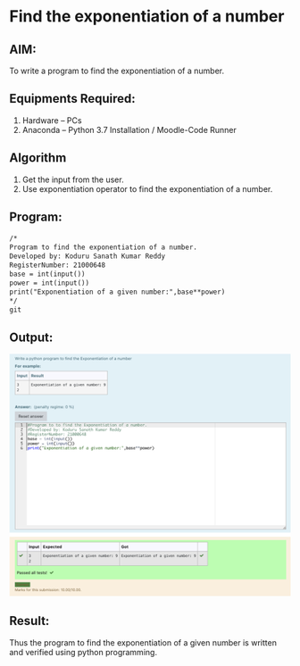# Find the exponentiation of a number

## AIM:
To write a program to find the exponentiation of a number.

## Equipments Required:
1. Hardware – PCs
2. Anaconda – Python 3.7 Installation / Moodle-Code Runner

## Algorithm
1. Get the input from the user.
2. Use exponentiation operator to find the exponentiation of a number.

## Program:
```
/*
Program to find the exponentiation of a number.
Developed by: Koduru Sanath Kumar Reddy
RegisterNumber: 21000648
base = int(input())
power = int(input())
print("Exponentiation of a given number:",base**power)
*/
git 

```

## Output:
![exponentiation of a number](expo.png)



## Result:
Thus the program to find the exponentiation of a given number is written and verified using python programming.
